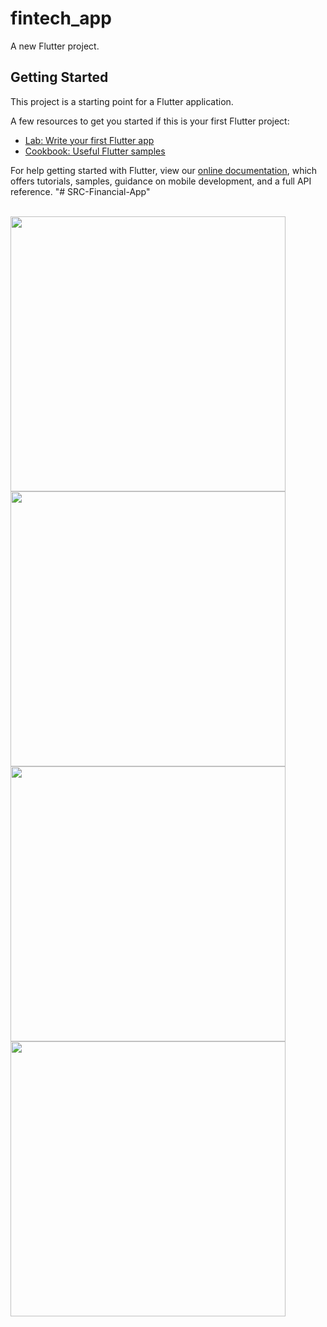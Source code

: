 # fintech_app

A new Flutter project.

## Getting Started

This project is a starting point for a Flutter application.

A few resources to get you started if this is your first Flutter project:

- [Lab: Write your first Flutter app](https://flutter.dev/docs/get-started/codelab)
- [Cookbook: Useful Flutter samples](https://flutter.dev/docs/cookbook)

For help getting started with Flutter, view our
[online documentation](https://flutter.dev/docs), which offers tutorials,
samples, guidance on mobile development, and a full API reference.
"# SRC-Financial-App" 

<br>
<img width="440px"  src="assets/readme_img/Screenshot_1627667687.png">
<img width="440px"  src="assets/readme_img/Screenshot_1627667760.png">
<img width="440px"  src="assets/readme_img/Screenshot_1627667797.png">
<img width="440px"  src="assets/readme_img/Screenshot_1627667808.png">
<br>
